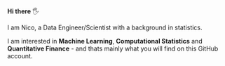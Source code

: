 **Hi there** :raised_hand_with_fingers_splayed:

I am Nico, a Data Engineer/Scientist with a background in statistics. 

I am interested in **Machine Learning**, **Computational Statistics** and **Quantitative Finance** - and thats mainly what you will find on this GitHub account. 
